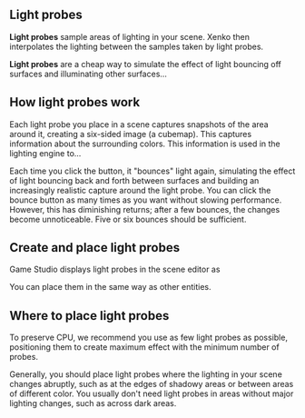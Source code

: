 ## Light probes

**Light probes** sample areas of lighting in your scene. Xenko then interpolates the lighting between the samples taken by light probes.

**Light probes** are a cheap way to simulate the effect of light bouncing off surfaces and illuminating other surfaces...

## How light probes work

Each light probe you place in a scene captures snapshots of the area around it, creating a six-sided image (a cubemap). This captures information about the surrounding colors. This information is used in the lighting engine to...

Each time you click the button, it "bounces" light again, simulating the effect of light bouncing back and forth between surfaces and building an increasingly realistic capture around the light probe. You can click the bounce button as many times as you want without slowing performance. However, this has diminishing returns; after a few bounces, the changes become unnoticeable. Five or six bounces should be sufficient.

## Create and place light probes

Game Studio displays light probes in the scene editor as 

You can place them in the same way as other entities.

## Where to place light probes

To preserve CPU, we recommend you use as few light probes as possible, positioning them to create maximum effect with the minimum number of probes.

Generally, you should place light probes where the lighting in your scene changes abruptly, such as at the edges of shadowy areas or between areas of different color. You usually don't need light probes in areas without major lighting changes, such as across dark areas.